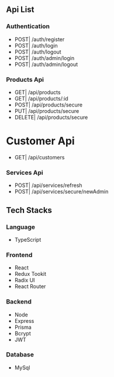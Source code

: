 ## Api List

### Authentication

- POST| /auth/register
- POST| /auth/login
- POST| /auth/logout
- POST| /auth/admin/login
- POST| /auth/admin/logout

### Products Api

- GET| /api/products
- GET| /api/products/:id
- POST| /api/products/secure
- PUT| /api/products/secure
- DELETE| /api/products/secure

# Customer Api

- GET| /api/customers

### Services Api

- POST| /api/services/refresh
- POST| /api/services/secure/newAdmin

## Tech Stacks

### Language

- TypeScript

### Frontend

- React
- Redux Tookit
- Radix UI
- React Router

### Backend

- Node
- Express
- Prisma
- Bcrypt
- JWT

### Database

- MySql
